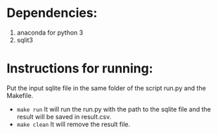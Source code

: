 # Dependencies:
1. anaconda for python 3
2. sqlit3

# Instructions for running:

Put the input sqlite file in the same folder of the script run.py and the Makefile.
- `make run`
	It will run the run.py with the path to the sqlite file and the result will be saved in result.csv.
- `make clean`
	It will remove the result file.




